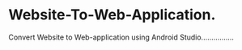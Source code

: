 # Website-To-Web-Application.
Convert Website to Web-application using Android Studio................
